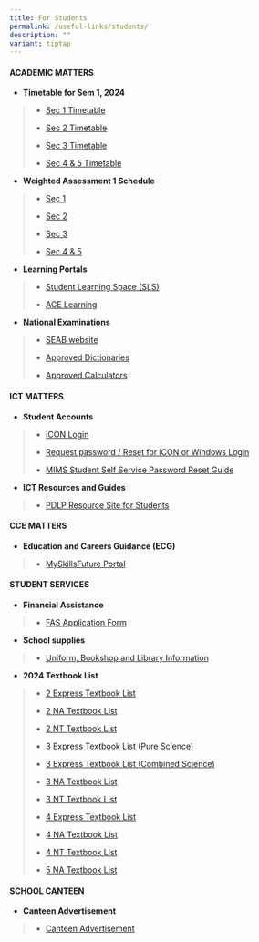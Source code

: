```yaml
---
title: For Students
permalink: /useful-links/students/
description: ""
variant: tiptap
---
```

<h4><strong>ACADEMIC MATTERS</strong></h4><p></p><ul data-tight="true" class="tight"><li><p><strong>Timetable for Sem 1, 2024</strong></p></li></ul><blockquote><ul data-tight="true" class="tight"><li><p><a href="/files/Useful Links/Students/Students/Secondary_1.pdf" rel="noopener noreferrer nofollow" target="_blank">Sec 1 Timetable</a></p></li><li><p><a href="/files/Useful Links/Students/Students/Secondary_2.pdf" rel="noopener noreferrer nofollow" target="_blank">Sec 2 Timetable</a></p></li><li><p><a href="/files/Useful Links/Students/Students/Secondary_3.pdf" rel="noopener noreferrer nofollow" target="_blank">Sec 3 Timetable</a></p></li><li><p><a href="/files/Useful Links/Students/Students/Secondary_4_5.pdf" rel="noopener noreferrer nofollow" target="_blank">Sec 4 &amp; 5 Timetable</a></p></li></ul></blockquote><ul data-tight="true" class="tight"><li><p><strong>Weighted Assessment 1 Schedule</strong></p></li></ul><blockquote><ul data-tight="true" class="tight"><li><p><a href="https://www.chijstjosephsconvent.moe.edu.sg/useful-links/files/students/wa1_sec_1.pdf" rel="noopener noreferrer nofollow" target="_blank">Sec 1</a></p></li><li><p><a href="https://www.chijstjosephsconvent.moe.edu.sg/files/useful-links/students/wa1_sec2.pdf" rel="noopener noreferrer nofollow" target="_blank">Sec 2</a></p></li><li><p><a href="https://www.chijstjosephsconvent.moe.edu.sg/useful-links/files/students/wa1_sec_3.pdf" rel="noopener noreferrer nofollow" target="_blank">Sec 3</a></p></li><li><p><a href="https://www.chijstjosephsconvent.moe.edu.sg/useful-links/files/students/wa1_sec_4.pdf" rel="noopener noreferrer nofollow" target="_blank">Sec 4 &amp; 5</a></p></li></ul></blockquote><ul data-tight="true" class="tight"><li><p><strong>Learning Portals</strong></p></li></ul><blockquote><ul data-tight="true" class="tight"><li><p><a href="https://vle.learning.moe.edu.sg/login" rel="noopener noreferrer nofollow" target="_blank">Student Learning Space (SLS)</a></p></li><li><p><a href="https://www.ace-learning.com/" rel="noopener noreferrer nofollow" target="_blank">ACE Learning</a></p></li></ul></blockquote><ul data-tight="true" class="tight"><li><p><strong>National Examinations</strong></p></li></ul><blockquote><ul data-tight="true" class="tight"><li><p><a href="https://www.seab.gov.sg/" rel="noopener noreferrer nofollow" target="_blank">SEAB website</a></p></li><li><p><a href="https://www.seab.gov.sg/home/examinations/approved-dictionaries" rel="noopener noreferrer nofollow" target="_blank">Approved Dictionaries</a></p></li><li><p><a href="/files/Useful%20Links/Students/Students/GuidelinesCalculators.pdf" rel="noopener noreferrer nofollow" target="_blank">Approved Calculators</a></p></li></ul></blockquote><h4><strong>ICT MATTERS</strong></h4><ul data-tight="true" class="tight"><li><p><strong>Student Accounts</strong></p></li></ul><blockquote><ul data-tight="true" class="tight"><li><p><a href="https://workspace.google.com/dashboard" rel="noopener noreferrer nofollow" target="_blank">iCON Login</a></p></li><li><p><a href="https://form.gov.sg/658cb72e34123000115fcb83" rel="noopener noreferrer nofollow" target="_blank">Request password / Reset for iCON or Windows Login</a></p></li><li><p><a href="/files/Useful%20Links/Students/Students/mims%20student%20self%20service%20password%20reset%20guide.pdf" rel="noopener noreferrer nofollow" target="_blank">MIMS Student Self Service Password Reset Guide</a></p></li></ul></blockquote><ul data-tight="true" class="tight"><li><p><strong>ICT Resources and Guides</strong></p></li></ul><blockquote><ul data-tight="true" class="tight"><li><p><a href="https://sites.google.com/moe.edu.sg/chijsjcpdlp/for-student?authuser=0" rel="noopener noreferrer nofollow" target="_blank">PDLP Resource Site for Students</a></p></li></ul></blockquote><h4><strong>CCE MATTERS</strong></h4><ul data-tight="true" class="tight"><li><p><strong>Education and Careers Guidance (ECG)</strong></p></li></ul><blockquote><ul data-tight="true" class="tight"><li><p><a href="https://www.myskillsfuture.gov.sg/content/student/en/secondary.html" rel="noopener noreferrer nofollow" target="_blank">MySkillsFuture Portal</a></p></li></ul></blockquote><h4><strong>STUDENT SERVICES</strong></h4><ul data-tight="true" class="tight"><li><p><strong>Financial Assistance</strong></p></li></ul><blockquote><ul data-tight="true" class="tight"><li><p><a href="/files/Useful%20Links/Financial%20Assistance/MOE%20FAS%20Application%20Form%20Oct%202022.pdf" rel="noopener noreferrer nofollow" target="_blank">FAS Application Form</a></p></li></ul></blockquote><ul data-tight="true" class="tight"><li><p><strong>School supplies</strong></p></li></ul><blockquote><ul data-tight="true" class="tight"><li><p><a href="/useful-links/student-services/" rel="noopener noreferrer nofollow" target="_blank">Uniform, Bookshop and Library Information</a></p></li></ul></blockquote><ul data-tight="true" class="tight"><li><p><strong>2024 Textbook List</strong></p></li></ul><blockquote><ul data-tight="true" class="tight"><li><p><a href="/files/Useful%20Links/Student%20Services/Booklist/2e%20textbook%20list%202024.pdf" rel="noopener noreferrer nofollow" target="_blank">2 Express Textbook List</a></p></li><li><p><a href="/files/Useful%20Links/Student%20Services/Booklist/2na%20textbook%20list%202024.pdf" rel="noopener noreferrer nofollow" target="_blank">2 NA Textbook List</a></p></li><li><p><a href="/files/Useful%20Links/Student%20Services/Booklist/2nt%20textbook%20list%202024.pdf" rel="noopener noreferrer nofollow" target="_blank">2 NT Textbook List</a></p></li><li><p><a href="/files/Useful%20Links/Student%20Services/Booklist/3e%20pure%20sci%20textbook%20list%202024.pdf" rel="noopener noreferrer nofollow" target="_blank">3 Express Textbook List (Pure Science)</a></p></li><li><p><a href="/files/Useful%20Links/Student%20Services/Booklist/3e%20combined%20sci%20textbook%20list%202024.pdf" rel="noopener noreferrer nofollow" target="_blank">3 Express Textbook List (Combined Science)</a></p></li><li><p><a href="/files/Useful%20Links/Student%20Services/Booklist/3na%20textbook%20list%202024.pdf" rel="noopener noreferrer nofollow" target="_blank">3 NA Textbook List</a></p></li><li><p><a href="/files/Useful%20Links/Student%20Services/Booklist/3nt%20textbook%20list%202024.pdf" rel="noopener noreferrer nofollow" target="_blank">3 NT Textbook List</a></p></li><li><p><a href="/files/Useful%20Links/Student%20Services/Booklist/4e%20textbook%20list%202024.pdf" rel="noopener noreferrer nofollow" target="_blank">4 Express Textbook List</a></p></li><li><p><a href="/files/Useful%20Links/Student%20Services/Booklist/4na%20textbook%20list%202024.pdf" rel="noopener noreferrer nofollow" target="_blank">4 NA Textbook List</a></p></li><li><p><a href="/files/Useful%20Links/Student%20Services/Booklist/4nt%20textbook%20list%202024.pdf" rel="noopener noreferrer nofollow" target="_blank">4 NT Textbook List</a></p></li><li><p><a href="/files/Useful%20Links/Student%20Services/Booklist/5na%20textbook%20list%202024.pdf" rel="noopener noreferrer nofollow" target="_blank">5 NA Textbook List</a></p></li></ul></blockquote><h4><strong>SCHOOL CANTEEN</strong></h4><ul data-tight="true" class="tight"><li><p><strong>Canteen Advertisement</strong></p></li></ul><blockquote><ul data-tight="true" class="tight"><li><p><a href="/canteen-advertisement/" rel="noopener noreferrer nofollow" target="_blank">Canteen Advertisement</a></p></li></ul></blockquote><p></p>